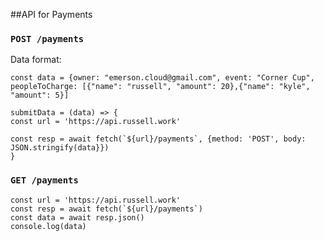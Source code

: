 ##API for Payments


### `POST /payments`

Data format: 

    const data = {owner: "emerson.cloud@gmail.com", event: "Corner Cup", peopleToCharge: [{"name": "russell", "amount": 20},{"name": "kyle", "amount": 5}]
    
    submitData = (data) => {
    const url = 'https://api.russell.work'
    
    const resp = await fetch(`${url}/payments`, {method: 'POST', body: JSON.stringify(data}})
    }

### `GET /payments`

    const url = 'https://api.russell.work'
    const resp = await fetch(`${url}/payments`)
    const data = await resp.json()
    console.log(data)
